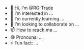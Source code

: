 - 👋 Hi, I’m @RG-Trade
- 👀 I’m interested in ...
- 🌱 I’m currently learning ...
- 💞️ I’m looking to collaborate on ...
- 📫 How to reach me ...
- 😄 Pronouns: ...
- ⚡ Fun fact: ...

<!---
RG-Trade/RG-Trade is a ✨ special ✨ repository because its `README.md` (this file) appears on your GitHub profile.
You can click the Preview link to take a look at your changes.
--->
